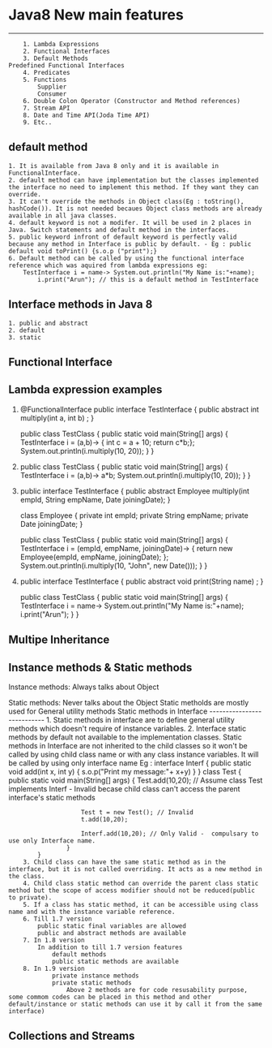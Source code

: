 # Java8 New main features
--------------------------
		1. Lambda Expressions
		2. Functional Interfaces
		3. Default Methods
	Predefined Functional Interfaces
		4. Predicates
		5. Functions
			Supplier
			Consumer
		6. Double Colon Operator (Constructor and Method references)
		7. Stream API
		8. Date and Time API(Joda Time API)
		9. Etc..
			

default method
--------------
	1. It is available from Java 8 only and it is available in FunctionalInterface.
	2. default method can have implementation but the classes implemented the interface no need to implement this method. If they want they can override.
	3. It can't override the methods in Object class(Eg : toString(), hashCode()). It is not needed becaues Object class methods are already available in all java classes.
	4. default keyword is not a modifer. It will be used in 2 places in Java. Switch statements and default method in the interfaces.
	5. public keyword infront of default keyword is perfectly valid because any method in Interface is public by default. - Eg : public default void toPrint() {s.o.p ("print");}
	6. Default method can be called by using the functional interface reference which was aquired from lambda expressions eg:
		TestInterface i = name-> System.out.println("My Name is:"+name);
			i.print("Arun"); // this is a default method in TestInterface 
	
	
Interface methods in Java 8
---------------------------
	1. public and abstract
	2. default
	3. static
	
	
	
	
Functional Interface
--------------------





Lambda expression examples
--------------------------
1.
	@FunctionalInterface
	public interface TestInterface {
		public abstract int multiply(int a, int b) ;
	}
	
	public class TestClass {
		public static void main(String[] args) {
			TestInterface i = (a,b)-> { 
				int c = a + 10;
				return c*b;};
			System.out.println(i.multiply(10, 20));
		}
	}
2. 
	public class TestClass {
		public static void main(String[] args) {
			TestInterface i = (a,b)-> a*b;
			System.out.println(i.multiply(10, 20));
		}
	}
	
3. 
	public interface TestInterface {
		public abstract Employee multiply(int empId, String empName, Date joiningDate);
	}
	
	class Employee {
		private int empId;
		private String empName;
		private Date joiningDate;
	}
	
	public class TestClass {
		public static void main(String[] args) {
			TestInterface i = (empId, empName, joiningDate)-> {
				return new Employee(empId, empName, joiningDate);
			};
			System.out.println(i.multiply(10, "John", new Date()));
		}
	}
	
4. 
	public interface TestInterface {
		public abstract void print(String name) ;
	}
	
	public class TestClass {
		public static void main(String[] args) {
			TestInterface i = name-> System.out.println("My Name is:"+name);
			i.print("Arun");
		}
	}
	

Multipe Inheritance
-------------------

	
Instance methods & Static methods
----------------------------------
Instance methods:
	Always talks about Object

Static methods:
	Never talks about the Object
	Static metholds are mostly used for General utility methods 
		Static methods in Interface
		---------------------------
		1. Static methods in interface are to define general utility methods which doesn't require of instance variables.
		2. Interface static methods by default not available to the implementation classes. Static methods in Interface are not inherited to the child classes so it won't be called by using child class name or with any class instance variables. It will be called by using only interface name Eg :
			interface Interf {
				public static void add(int x, int y) {
						s.o.p("Print my message:"+ x+y)
					}
			}
			class Test {
				public static void main(String[] args) {
						Test.add(10,20); // Assume class Test implements Interf - Invalid becase child class can't access the parent interface's static methods
						
						Test t = new Test(); // Invalid
						t.add(10,20);
						
						Interf.add(10,20); // Only Valid -  compulsary to use only Interface name.
					}
			}
		3. Child class can have the same static method as in the interface, but it is not called overriding. It acts as a new method in the class.
		4. Child class static method can override the parent class static method but the scope of access modifier should not be reduced(public to private).
		5. If a class has static method, it can be accessible using class name and with the instance variable reference.
		6. Till 1.7 version
			public static final variables are allowed
			public and abstract methods are available
		7. In 1.8 version
			In addition to till 1.7 version features
				default methods
				public static methods are available
		8. In 1.9 version
				private instance methods
				private static methods
					Above 2 methods are for code resusability purpose, some commom codes can be placed in this method and other default/instance or static methods can use it by call it from the same interface)
					
Collections and Streams
-----------------------
	
	
